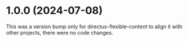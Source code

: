 # 1.0.0 (2024-07-08)

This was a version bump only for directus-flexible-content to align it with other projects, there were no code changes.